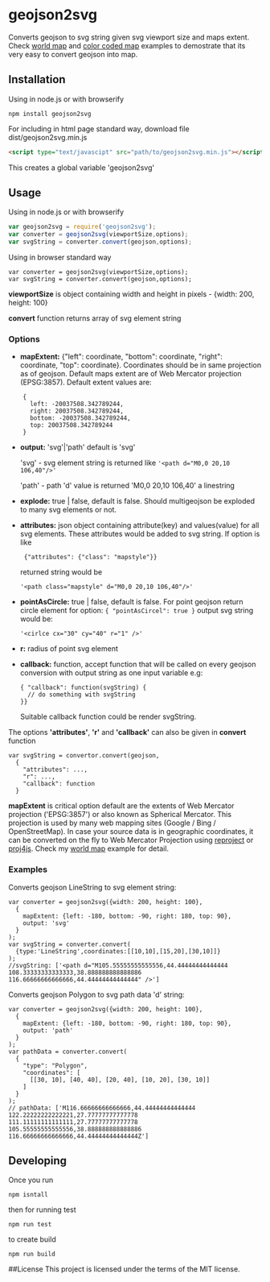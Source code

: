# geojson2svg
Converts geojson to svg string given svg viewport size and maps extent. Check [world map](https://rawgit.com/gagan-bansal/geojson2svg/master/examples/world.html) and [color coded map](https://rawgit.com/gagan-bansal/geojson2svg/master/examples/world-pop.html) examples to demostrate that its very easy to convert geojson into map.

## Installation
Using in node.js or with browserify
```
npm install geojson2svg
```
For including in html page standard way, download file dist/geojson2svg.min.js
```html
<script type="text/javascipt" src="path/to/geojson2svg.min.js"></script>
```
This creates a global variable 'geojson2svg'
## Usage
Using in node.js or with browserify
```javascript
var geojson2svg = require('geojson2svg');
var converter = geojson2svg(viewportSize,options);
var svgString = converter.convert(geojson,options);
```
Using in browser standard way
```
var converter = geojson2svg(viewportSize,options);
var svgString = converter.convert(geojson,options);
```
**viewportSize** is object containing width and height in pixels - {width: 200, height: 100}

**convert** function returns array of svg element string
### Options

* **mapExtent:** {"left": coordinate, "bottom": coordinate, "right": coordinate, "top": coordinate}. Coordinates should be in same projection as of geojson. Default maps extent are of Web Mercator projection (EPSG:3857). Default extent values are:
```
    {
      left: -20037508.342789244,
      right: 20037508.342789244,
      bottom: -20037508.342789244,
      top: 20037508.342789244
    }
```
* **output:** 'svg'|'path' default is 'svg'

    'svg' - svg element string is returned like ```'<path d="M0,0 20,10 106,40"/>'```

    'path' - path 'd' value is returned 'M0,0 20,10 106,40' a linestring

* **explode:** true | false, default is false. Should multigeojson be exploded to many svg elements or not. 
* **attributes:** json object containing attribute(key) and values(value) for all svg elements. These attributes would be added to svg string. If option is like

    ``` {"attributes": {"class": "mapstyle"}}```

    returned string would be 

    ```'<path class="mapstyle" d="M0,0 20,10 106,40"/>'```

* **pointAsCircle:** true | false, default is false. For point geojson return circle element for option:
    ``` { "pointAsCircel": true } ```
    output svg string would be:

    ```'<cirlce cx="30" cy="40" r="1" />'```
* **r:** radius of point svg element
* **callback:** function, accept function that will be called on every geojson conversion with output string as one input variable e.g:
   ```
   { "callback": function(svgString) {
     // do something with svgString
   }}
   ```

   Suitable callback function could be render svgString.
  
The options **'attributes'**, **'r'** and **'callback'** can also be given in **convert** function 
``` 
var svgString = convertor.convert(geojson, 
  {
    "attributes": ...,
    "r": ...,
    "callback": function
  }
```


**mapExtent** is critical option default are the extents of Web Mercator projection ('EPSG:3857') or also known as Spherical Mercator. This projection is used by many web mapping sites (Google / Bing / OpenStreetMap). In case your source data is in geographic coordinates, it can be converted on the fly to Web Mercator Projection using [reproject](https://github.com/perliedman/reproject) or [proj4js](https://github.com/proj4js/proj4js). Check my [world map](https://github.com/gagan-bansal/geojson2svg/blob/master/examples/world.html) example for detail.

### Examples
Converts geojson LineString to svg element string:
```
var converter = geojson2svg({width: 200, height: 100},
  {
    mapExtent: {left: -180, bottom: -90, right: 180, top: 90},
    output: 'svg' 
  }
);
var svgString = converter.convert(
  {type:'LineString',coordinates:[[10,10],[15,20],[30,10]]}
);
//svgString: ['<path d="M105.55555555555556,44.44444444444444 108.33333333333333,38.888888888888886 116.66666666666666,44.44444444444444" />']
```
Converts geojson Polygon to svg path data 'd' string:
```
var converter = geojson2svg({width: 200, height: 100},
  {    
    mapExtent: {left: -180, bottom: -90, right: 180, top: 90},
    output: 'path'
  }
);
var pathData = converter.convert(
  {
    "type": "Polygon", 
    "coordinates": [
      [[30, 10], [40, 40], [20, 40], [10, 20], [30, 10]] 
    ]
  }
);
// pathData: ['M116.66666666666666,44.44444444444444 122.22222222222221,27.77777777777778 111.11111111111111,27.77777777777778 105.55555555555556,38.888888888888886 116.66666666666666,44.44444444444444Z']
``` 
## Developing
Once you run
 
```npm isntall```

then for running test 

```npm run test```

to create build

```npm run build```

##License
This project is licensed under the terms of the MIT license.
